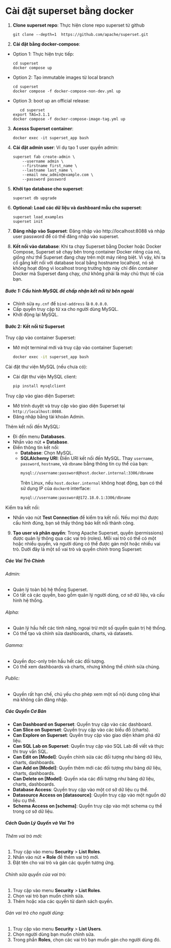 # Cài đặt superset bằng docker

1. **Clone superset repo**: Thực hiện clone repo superset từ github

    ```shell
	git clone --depth=1  https://github.com/apache/superset.git
    ```

2. **Cài đặt bằng docker-compose**: 
* Option 1: Thực hiện trực tiếp:
    ```shell
	cd superset
	docker compose up
    ```
* Option 2: Tạo  immutable images từ local branch
    ```shell
	cd superset
	docker compose -f docker-compose-non-dev.yml up
    ```
 * Option 3: boot up an official release:
     ```shell
     	cd superset
	export TAG=3.1.1
	docker compose -f docker-compose-image-tag.yml up
    ```

3. **Acesss Superset container**:
    ```shell
	docker exec -it superset_app bash
    ```
    
4. **Cài đặt admin user**: Ví dụ tạo 1 user quyền admin:
    ```shell
	superset fab create-admin \
	    --username admin \
	    --firstname first_name \
	    --lastname last_name \
	    --email new_admin@example.com \
	    --password password
    ```
5. **Khởi tạo database cho superset**: 
    ```shell
	superset db upgrade
    ```

6. **Optional: Load các dữ liệu và dashboard mẫu cho superset**:
    ```shell
	superset load_examples
	superset init
    ```

7. **Đăng nhập vào Superset**: Đăng nhập vào http://localhost:8088 và nhập user password để có thể đăng nhập vào superset.

8. **Kết nối vào database**: Khi ta chạy Superset bằng Docker hoặc Docker Compose, Superset sẽ chạy bên trong container Docker riêng của nó, giống như thể Superset đang chạy trên một máy riêng biệt. Vì vậy, khi ta cố gắng kết nối với database local bằng hostname localhost, nó sẽ không hoạt động vì localhost trong trường hợp này chỉ đến container Docker mà Superset đang chạy, chứ không phải là máy chủ thực tế của bạn.

##### Bước 1: Cấu hình MySQL để chấp nhận kết nối từ bên ngoài
   - Chỉnh sửa `my.cnf` để `bind-address` là `0.0.0.0`.
   - Cấp quyền truy cập từ xa cho người dùng MySQL.
   - Khởi động lại MySQL.
#### Bước 2: Kết nối từ Superset

Truy cập vào container Superset:
   - Mở một terminal mới và truy cập vào container Superset:
     ```sh
     docker exec -it superset_app bash
     ```

Cài đặt thư viện MySQL (nếu chưa có):
   - Cài đặt thư viện MySQL client:
     ```sh
     pip install mysqlclient
     ```

Truy cập vào giao diện Superset:
   - Mở trình duyệt và truy cập vào giao diện Superset tại `http://localhost:8088`.
   - Đăng nhập bằng tài khoản Admin.

Thêm kết nối đến MySQL:
   - Đi đến menu **Databases**.
   - Nhấn vào nút **+ Database**.
   - Điền thông tin kết nối:
     - **Database**: Chọn MySQL.
     - **SQLAlchemy URI**: Điền URI kết nối đến MySQL. Thay `username`, `password`, `hostname`, và `dbname` bằng thông tin cụ thể của bạn:
       ```sh
       mysql://username:password@host.docker.internal:3306/dbname
       ```
       Trên Linux, nếu `host.docker.internal` không hoạt động, bạn có thể sử dụng IP của `docker0` interface:
       ```sh
       mysql://username:password@172.18.0.1:3306/dbname
       ```

Kiểm tra kết nối:
   - Nhấn vào nút **Test Connection** để kiểm tra kết nối. Nếu mọi thứ được cấu hình đúng, bạn sẽ thấy thông báo kết nối thành công.



9. **Tạo user và phân quyền**: Trong Apache Superset, quyền (permissions) được quản lý thông qua các vai trò (roles). Mỗi vai trò có thể có một hoặc nhiều quyền, và người dùng có thể được gán một hoặc nhiều vai trò. Dưới đây là một số vai trò và quyền chính trong Superset:

##### Các Vai Trò Chính

###### Admin:
- Quản lý toàn bộ hệ thống Superset.
- Có tất cả các quyền, bao gồm quản lý người dùng, cơ sở dữ liệu, và cấu hình hệ thống.

###### Alpha:
- Quản lý hầu hết các tính năng, ngoại trừ một số quyền quản trị hệ thống.
- Có thể tạo và chỉnh sửa dashboards, charts, và datasets.

###### Gamma:
- Quyền đọc-only trên hầu hết các đối tượng.
- Có thể xem dashboards và charts, nhưng không thể chỉnh sửa chúng.

###### Public:
- Quyền rất hạn chế, chủ yếu cho phép xem một số nội dung công khai mà không cần đăng nhập.

##### Các Quyền Cơ Bản
- **Can Dashboard on Superset**: Quyền truy cập vào các dashboard.
- **Can Slice on Superset**: Quyền truy cập vào các biểu đồ (charts).
- **Can Explore on Superset**: Quyền truy cập vào giao diện khám phá dữ liệu.
- **Can SQL Lab on Superset**: Quyền truy cập vào SQL Lab để viết và thực thi truy vấn SQL.
- **Can Edit on [Model]**: Quyền chỉnh sửa các đối tượng như bảng dữ liệu, charts, dashboards.
- **Can Add on [Model]**: Quyền thêm mới các đối tượng như bảng dữ liệu, charts, dashboards.
- **Can Delete on [Model]**: Quyền xóa các đối tượng như bảng dữ liệu, charts, dashboards.
- **Database Access**: Quyền truy cập vào một cơ sở dữ liệu cụ thể.
- **Datasource Access on [datasource]**: Quyền truy cập vào một nguồn dữ liệu cụ thể.
- **Schema Access on [schema]**: Quyền truy cập vào một schema cụ thể trong cơ sở dữ liệu.

##### Cách Quản Lý Quyền và Vai Trò

###### Thêm vai trò mới:
1. Truy cập vào menu **Security** > **List Roles**.
2. Nhấn vào nút **+ Role** để thêm vai trò mới.
3. Đặt tên cho vai trò và gán các quyền tương ứng.

###### Chỉnh sửa quyền của vai trò:
1. Truy cập vào menu **Security** > **List Roles**.
2. Chọn vai trò bạn muốn chỉnh sửa.
3. Thêm hoặc xóa các quyền từ danh sách quyền.

###### Gán vai trò cho người dùng:
1. Truy cập vào menu **Security** > **List Users**.
2. Chọn người dùng bạn muốn chỉnh sửa.
3. Trong phần **Roles**, chọn các vai trò bạn muốn gán cho người dùng đó.




    
